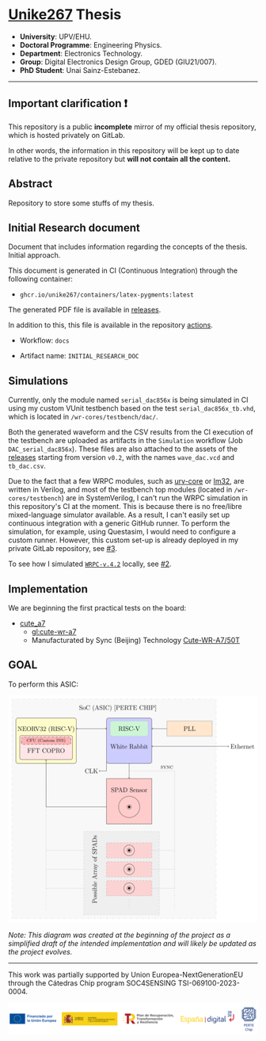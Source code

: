 # [Unike267](https://github.com/Unike267) Thesis

- **University**: UPV/EHU.
- **Doctoral Programme**: Engineering Physics.
- **Department**: Electronics Technology.
- **Group**: Digital Electronics Design Group, GDED (GIU21/007).
- **PhD Student**: Unai Sainz-Estebanez.

---

## Important clarification ❗

This repository is a public **incomplete** mirror of my official thesis repository, which is hosted privately on GitLab. 

In other words, the information in this repository will be kept up to date relative to the private repository but **will not contain all the content.**

## Abstract

Repository to store some stuffs of my thesis.

## Initial Research document

Document that includes information regarding the concepts of the thesis. 
Initial approach.

This document is generated in CI (Continuous Integration) through the following container:

- `ghcr.io/unike267/containers/latex-pygments:latest`

The generated PDF file is available in [releases](https://github.com/Unike267/Thesis/releases). 

In addition to this, this file is available in the repository [actions](https://github.com/Unike267/Thesis/actions). 

- Workflow: `docs` 

- Artifact name: `INITIAL_RESEARCH_DOC`

## Simulations

Currently, only the module named `serial_dac856x` is being simulated in CI using my custom VUnit testbench based on the test `serial_dac856x_tb.vhd`, which is located in `/wr-cores/testbench/dac/`.

Both the generated waveform and the CSV results from the CI execution of the testbench are uploaded as artifacts in the `Simulation` workflow (Job `DAC_serial_dac856x`). 
These files are also attached to the assets of the [releases](https://github.com/Unike267/Thesis/releases) starting from version `v0.2`, with the names `wave_dac.vcd` and `tb_dac.csv`.

Due to the fact that a few WRPC modules, such as [urv-core](https://gitlab.com/ohwr/project/urv-core) or [lm32](https://gitlab.com/ohwr/project/general-cores/-/tree/master/modules/wishbone/wb_lm32), are written in Verilog, and most of the testbench top modules (located in `/wr-cores/testbench`) are in SystemVerilog, I can't run the WRPC simulation in this repository's CI at the moment.
This is because there is no free/libre mixed-language simulator available. 
As a result, I can't easily set up continuous integration with a generic GitHub runner. 
To perform the simulation, for example, using Questasim, I would need to configure a custom runner. 
However, this custom set-up is already deployed in my private GitLab repository, see [#3](https://github.com/Unike267/Thesis/issues/3).

To see how I simulated [`WRPC-v.4.2`](https://gitlab.com/ohwr/project/wr-cores/-/tree/wrpc-v4.2) locally, see [#2](https://github.com/Unike267/Thesis/issues/2).

## Implementation

We are beginning the first practical tests on the board:

- [cute_a7](https://ohwr.org/projects/cute-wr-a7/)
  - [gl:cute-wr-a7](https://gitlab.com/ohwr/project/cute-wr-a7)
  - Manufacturated by Sync (Beijing) Technology [Cute-WR-A7/50T](http://www.synctechnology.cn/EN_detaile.aspx?id=39)
 
## GOAL

To perform this ASIC:

<p align="center">
  <img src="figures/ASIC-Scheme.svg" alt="ASIC Schematic">
</p>

*Note: This diagram was created at the beginning of the project as a simplified draft of the intended implementation and will likely be updated as the project evolves.*

---

This work was partially supported by Union Europea-NextGenerationEU through the Cátedras Chip program SOC4SENSING TSI-069100-2023-0004.

<p align="center">
  <img src="figures/logos_perte.png" alt="European funds">
</p>
